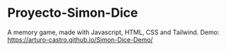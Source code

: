 # Proyecto-Simon-Dice
 A memory game, made with Javascript, HTML, CSS and Tailwind.
Demo: https://arturo-castro.github.io/Simon-Dice-Demo/
